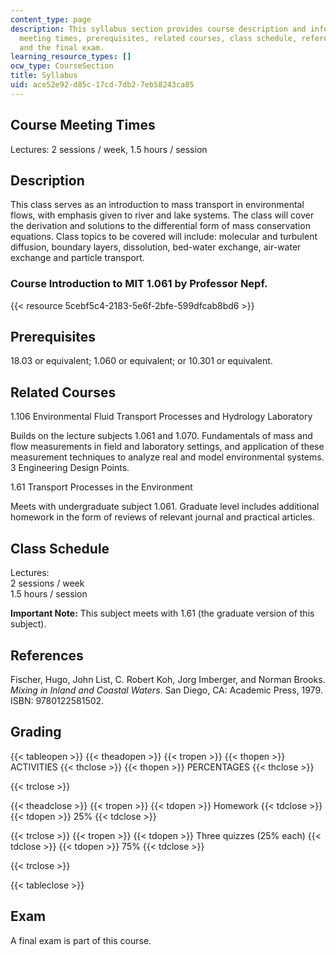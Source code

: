 ```yaml
---
content_type: page
description: This syllabus section provides course description and information on
  meeting times, prerequisites, related courses, class schedule, references, grading,
  and the final exam.
learning_resource_types: []
ocw_type: CourseSection
title: Syllabus
uid: ace52e92-d85c-17cd-7db2-7eb58243ca85
---
```


Course Meeting Times
--------------------

Lectures: 2 sessions / week, 1.5 hours / session

Description
-----------

This class serves as an introduction to mass transport in environmental flows, with emphasis given to river and lake systems. The class will cover the derivation and solutions to the differential form of mass conservation equations. Class topics to be covered will include: molecular and turbulent diffusion, boundary layers, dissolution, bed-water exchange, air-water exchange and particle transport.

### Course Introduction to MIT 1.061 by Professor Nepf.

{{< resource 5cebf5c4-2183-5e6f-2bfe-599dfcab8bd6 >}}

Prerequisites
-------------

18.03 or equivalent; 1.060 or equivalent; or 10.301 or equivalent.

Related Courses
---------------

1.106 Environmental Fluid Transport Processes and Hydrology Laboratory

Builds on the lecture subjects 1.061 and 1.070. Fundamentals of mass and flow measurements in field and laboratory settings, and application of these measurement techniques to analyze real and model environmental systems. 3 Engineering Design Points.

1.61 Transport Processes in the Environment

Meets with undergraduate subject 1.061. Graduate level includes additional homework in the form of reviews of relevant journal and practical articles.

Class Schedule
--------------

Lectures:  
2 sessions / week  
1.5 hours / session

**Important Note:** This subject meets with 1.61 (the graduate version of this subject).

References
----------

Fischer, Hugo, John List, C. Robert Koh, Jorg Imberger, and Norman Brooks. _Mixing in Inland and Coastal Waters_. San Diego, CA: Academic Press, 1979. ISBN: 9780122581502.

Grading
-------

{{< tableopen >}}
{{< theadopen >}}
{{< tropen >}}
{{< thopen >}}
ACTIVITIES
{{< thclose >}}
{{< thopen >}}
PERCENTAGES
{{< thclose >}}

{{< trclose >}}

{{< theadclose >}}
{{< tropen >}}
{{< tdopen >}}
Homework
{{< tdclose >}}
{{< tdopen >}}
25%
{{< tdclose >}}

{{< trclose >}}
{{< tropen >}}
{{< tdopen >}}
Three quizzes (25% each)
{{< tdclose >}}
{{< tdopen >}}
75%
{{< tdclose >}}

{{< trclose >}}

{{< tableclose >}}

Exam
----

A final exam is part of this course.